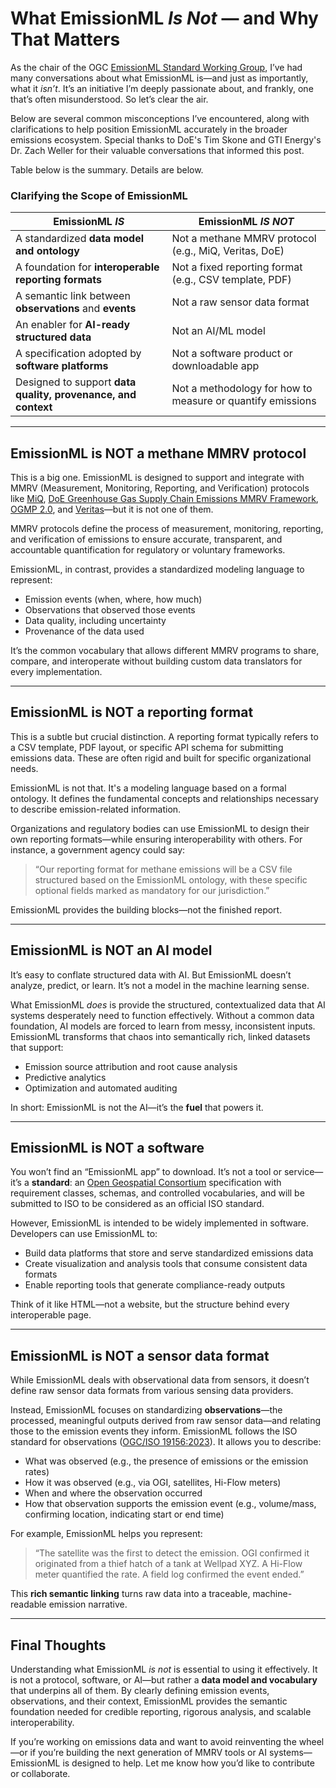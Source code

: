 # What EmissionML *Is Not* — and Why That Matters

As the chair of the OGC [EmissionML Standard Working Group](https://github.com/opengeospatial/EmissionML), I’ve had many conversations about what EmissionML is—and just as importantly, what it *isn’t*. It’s an initiative I’m deeply passionate about, and frankly, one that’s often misunderstood. So let’s clear the air.

Below are several common misconceptions I’ve encountered, along with clarifications to help position EmissionML accurately in the broader emissions ecosystem. Special thanks to DoE's Tim Skone and GTI Energy's Dr. Zach Weller for their valuable conversations that informed this post.

Table below is the summary. Details are below.

### Clarifying the Scope of EmissionML

| EmissionML *IS*                                         | EmissionML *IS NOT*                                |
|------------------------------------------------------------|--------------------------------------------------------|
| A standardized **data model and ontology**                 | Not a methane MMRV protocol (e.g., MiQ, Veritas, DoE)      |
| A foundation for **interoperable reporting formats**       | Not a fixed reporting format (e.g., CSV template, PDF)     |
| A semantic link between **observations** and **events**    | Not a raw sensor data format                               |
| An enabler for **AI-ready structured data**                | Not an AI/ML model                                         |
| A specification adopted by **software platforms**          | Not a software product or downloadable app                |
| Designed to support **data quality, provenance, and context** | Not a methodology for how to measure or quantify emissions         |

---

## EmissionML is NOT a methane MMRV protocol

This is a big one. EmissionML is designed to support and integrate with MMRV (Measurement, Monitoring, Reporting, and Verification) protocols like [MiQ](https://miq.org/), [DoE Greenhouse Gas Supply Chain Emissions MMRV Framework](https://www.energy.gov/fecm/greenhouse-gas-supply-chain-emissions-measurement-monitoring-reporting-verification-framework), [OGMP 2.0](https://www.ogmpartnership.org/), and [Veritas](https://veritas.gti.energy/protocols)—but it is not one of them.

MMRV protocols define the process of measurement, monitoring, reporting, and verification of emissions to ensure accurate, transparent, and accountable quantification for regulatory or voluntary frameworks.

EmissionML, in contrast, provides a standardized modeling language to represent:

- Emission events (when, where, how much)  
- Observations that observed those events  
- Data quality, including uncertainty  
- Provenance of the data used  

It’s the common vocabulary that allows different MMRV programs to share, compare, and interoperate without building custom data translators for every implementation.

---

## EmissionML is NOT a reporting format

This is a subtle but crucial distinction. A reporting format typically refers to a CSV template, PDF layout, or specific API schema for submitting emissions data. These are often rigid and built for specific organizational needs.

EmissionML is not that. It's a modeling language based on a formal ontology. It defines the fundamental concepts and relationships necessary to describe emission-related information.

Organizations and regulatory bodies can use EmissionML to design their own reporting formats—while ensuring interoperability with others. For instance, a government agency could say:

> “Our reporting format for methane emissions will be a CSV file structured based on the EmissionML ontology, with these specific optional fields marked as mandatory for our jurisdiction.”

EmissionML provides the building blocks—not the finished report.

---

## EmissionML is NOT an AI model

It’s easy to conflate structured data with AI. But EmissionML doesn’t analyze, predict, or learn. It’s not a model in the machine learning sense.

What EmissionML *does* is provide the structured, contextualized data that AI systems desperately need to function effectively. Without a common data foundation, AI models are forced to learn from messy, inconsistent inputs. EmissionML transforms that chaos into semantically rich, linked datasets that support:

- Emission source attribution and root cause analysis  
- Predictive analytics  
- Optimization and automated auditing  

In short: EmissionML is not the AI—it’s the **fuel** that powers it.

---

## EmissionML is NOT a software

You won’t find an “EmissionML app” to download. It’s not a tool or service—it’s a **standard**: an [Open Geospatial Consortium](https://ogc.org/) specification with requirement classes, schemas, and controlled vocabularies, and will be submitted to ISO to be considered as an official ISO standard.

However, EmissionML is intended to be widely implemented in software. Developers can use EmissionML to:

- Build data platforms that store and serve standardized emissions data  
- Create visualization and analysis tools that consume consistent data formats  
- Enable reporting tools that generate compliance-ready outputs  

Think of it like HTML—not a website, but the structure behind every interoperable page.

---

## EmissionML is NOT a sensor data format

While EmissionML deals with observational data from sensors, it doesn’t define raw sensor data formats from various sensing data providers.

Instead, EmissionML focuses on standardizing **observations**—the processed, meaningful outputs derived from raw sensor data—and relating those to the emission events they inform. EmissionML follows the ISO standard for observations ([OGC/ISO 19156:2023](https://www.ogc.org/standards/om/)). It allows you to describe:

- What was observed (e.g., the presence of emissions or the emission rates)  
- How it was observed (e.g., via OGI, satellites, Hi-Flow meters)  
- When and where the observation occurred  
- How that observation supports the emission event (e.g., volume/mass, confirming location, indicating start or end time)  

For example, EmissionML helps you represent:

> “The satellite was the first to detect the emission. OGI confirmed it originated from a thief hatch of a tank at Wellpad XYZ. A Hi-Flow meter quantified the rate. A field log confirmed the event ended.”

This **rich semantic linking** turns raw data into a traceable, machine-readable emission narrative.

---

## Final Thoughts

Understanding what EmissionML *is not* is essential to using it effectively. It is not a protocol, software, or AI—but rather a **data model and vocabulary** that underpins all of them. By clearly defining emission events, observations, and their context, EmissionML provides the semantic foundation needed for credible reporting, rigorous analysis, and scalable interoperability.

If you’re working on emissions data and want to avoid reinventing the wheel—or if you’re building the next generation of MMRV tools or AI systems—EmissionML is designed to help. Let me know how you’d like to contribute or collaborate.